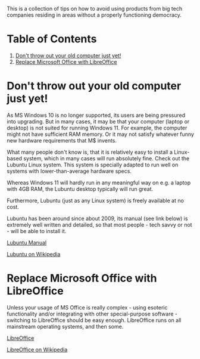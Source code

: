 This is a collection of tips on how to avoid using products from big tech companies residing in areas without a properly functioning democracy.
<a id="org425c23c"></a>


# Table of Contents

1.  [Don't throw out your old computer just yet!](#orgfc9f594)
2.  [Replace Microsoft Office with LibreOffice](#org04b0248)


<a id="orgfc9f594"></a>

# Don't throw out your old computer just yet!

As MS Windows 10 is no longer supported, its users are being pressured into upgrading.
But in many cases, it may be that your computer (laptop or desktop) is not suited for running Windows 11.
For example, the computer might not have sufficient RAM memory. Or it may not satisfy whatever funny new hardware requirements that
M$ invents.

What many people don't know is, that it is relatively easy to install a Linux-based system, which in many cases will run absolutely fine.
Check out the Lubuntu Linux system. This system is specially adapted to run well on systems with lower-than-average hardware specs.

Whereas Windows 11 will hardly run in any meaningful way on e.g. a laptop with 4GB RAM, the Lubuntu desktop typically will run great.

Furthermore, Lubuntu (just as any Linux system) is freely available at no cost.

Lubuntu has been around since about 2009, its manual (see link below) is extremely well written and detailed, so that most people - tech savvy or not - will be
able to install it.

[Lubuntu Manual](https://manual.lubuntu.me/lts/)

[Lubuntu on Wikipedia](https://en.wikipedia.org/wiki/Lubuntu)


<a id="org04b0248"></a>

# Replace Microsoft Office with LibreOffice

Unless your usage of MS Office is really complex - using esoteric functionality and/or integrating with other special-purpose software -
switching to LibreOffice should be easy enough. LibreOffice runs on all mainstream operating systems, and then some.

[LibreOffice](https://www.libreoffice.org/)

[LibreOffice on Wikipedia](https://en.wikipedia.org/wiki/LibreOffice)

